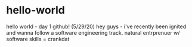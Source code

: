 # hello-world
hello world - day 1 github! (5/29/20)
hey guys - i've recently been ignited and wanna follow a software engineering track. natural entrprenuer w/ software skills = crankdat
